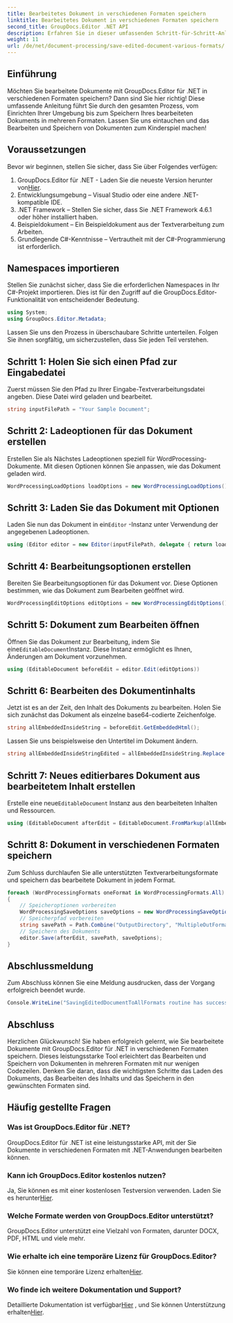 ```yaml
---
title: Bearbeitetes Dokument in verschiedenen Formaten speichern
linktitle: Bearbeitetes Dokument in verschiedenen Formaten speichern
second_title: GroupDocs.Editor .NET API
description: Erfahren Sie in dieser umfassenden Schritt-für-Schritt-Anleitung, wie Sie bearbeitete Dokumente mit GroupDocs.Editor für .NET in verschiedenen Formaten speichern.
weight: 11
url: /de/net/document-processing/save-edited-document-various-formats/
---
```

## Einführung
Möchten Sie bearbeitete Dokumente mit GroupDocs.Editor für .NET in verschiedenen Formaten speichern? Dann sind Sie hier richtig! Diese umfassende Anleitung führt Sie durch den gesamten Prozess, vom Einrichten Ihrer Umgebung bis zum Speichern Ihres bearbeiteten Dokuments in mehreren Formaten. Lassen Sie uns eintauchen und das Bearbeiten und Speichern von Dokumenten zum Kinderspiel machen!
## Voraussetzungen
Bevor wir beginnen, stellen Sie sicher, dass Sie über Folgendes verfügen:
1.  GroupDocs.Editor für .NET - Laden Sie die neueste Version herunter von[Hier](https://releases.groupdocs.com/editor/net/).
2. Entwicklungsumgebung – Visual Studio oder eine andere .NET-kompatible IDE.
3. .NET Framework – Stellen Sie sicher, dass Sie .NET Framework 4.6.1 oder höher installiert haben.
4. Beispieldokument – Ein Beispieldokument aus der Textverarbeitung zum Arbeiten.
5. Grundlegende C#-Kenntnisse – Vertrautheit mit der C#-Programmierung ist erforderlich.
## Namespaces importieren
Stellen Sie zunächst sicher, dass Sie die erforderlichen Namespaces in Ihr C#-Projekt importieren. Dies ist für den Zugriff auf die GroupDocs.Editor-Funktionalität von entscheidender Bedeutung.
```csharp
using System;
using GroupDocs.Editor.Metadata;
```
Lassen Sie uns den Prozess in überschaubare Schritte unterteilen. Folgen Sie ihnen sorgfältig, um sicherzustellen, dass Sie jeden Teil verstehen.
## Schritt 1: Holen Sie sich einen Pfad zur Eingabedatei
Zuerst müssen Sie den Pfad zu Ihrer Eingabe-Textverarbeitungsdatei angeben. Diese Datei wird geladen und bearbeitet.
```csharp
string inputFilePath = "Your Sample Document";
```
## Schritt 2: Ladeoptionen für das Dokument erstellen
Erstellen Sie als Nächstes Ladeoptionen speziell für WordProcessing-Dokumente. Mit diesen Optionen können Sie anpassen, wie das Dokument geladen wird.
```csharp
WordProcessingLoadOptions loadOptions = new WordProcessingLoadOptions();
```
## Schritt 3: Laden Sie das Dokument mit Optionen
 Laden Sie nun das Dokument in ein`Editor` -Instanz unter Verwendung der angegebenen Ladeoptionen.
```csharp
using (Editor editor = new Editor(inputFilePath, delegate { return loadOptions; }))
```
## Schritt 4: Bearbeitungsoptionen erstellen
Bereiten Sie Bearbeitungsoptionen für das Dokument vor. Diese Optionen bestimmen, wie das Dokument zum Bearbeiten geöffnet wird.
```csharp
WordProcessingEditOptions editOptions = new WordProcessingEditOptions();
```
## Schritt 5: Dokument zum Bearbeiten öffnen
 Öffnen Sie das Dokument zur Bearbeitung, indem Sie eine`EditableDocument`Instanz. Diese Instanz ermöglicht es Ihnen, Änderungen am Dokument vorzunehmen.
```csharp
using (EditableDocument beforeEdit = editor.Edit(editOptions))
```
## Schritt 6: Bearbeiten des Dokumentinhalts
Jetzt ist es an der Zeit, den Inhalt des Dokuments zu bearbeiten. Holen Sie sich zunächst das Dokument als einzelne base64-codierte Zeichenfolge.
```csharp
string allEmbeddedInsideString = beforeEdit.GetEmbeddedHtml();
```
Lassen Sie uns beispielsweise den Untertitel im Dokument ändern.
```csharp
string allEmbeddedInsideStringEdited = allEmbeddedInsideString.Replace("Subtitle", "Edited subtitle");
```
## Schritt 7: Neues editierbares Dokument aus bearbeitetem Inhalt erstellen
 Erstelle eine neue`EditableDocument` Instanz aus den bearbeiteten Inhalten und Ressourcen.
```csharp
using (EditableDocument afterEdit = EditableDocument.FromMarkup(allEmbeddedInsideStringEdited, null))
```
## Schritt 8: Dokument in verschiedenen Formaten speichern
Zum Schluss durchlaufen Sie alle unterstützten Textverarbeitungsformate und speichern das bearbeitete Dokument in jedem Format.
```csharp
foreach (WordProcessingFormats oneFormat in WordProcessingFormats.All)
{
    // Speicheroptionen vorbereiten
    WordProcessingSaveOptions saveOptions = new WordProcessingSaveOptions(oneFormat);
    // Speicherpfad vorbereiten
    string savePath = Path.Combine("OutputDirectory", "MultipleOutFormats." + saveOptions.OutputFormat.Extension);
    // Speichern des Dokuments
    editor.Save(afterEdit, savePath, saveOptions);
}
```
## Abschlussmeldung
Zum Abschluss können Sie eine Meldung ausdrucken, dass der Vorgang erfolgreich beendet wurde.
```csharp
Console.WriteLine("SavingEditedDocumentToAllFormats routine has successfully finished");
```
## Abschluss
Herzlichen Glückwunsch! Sie haben erfolgreich gelernt, wie Sie bearbeitete Dokumente mit GroupDocs.Editor für .NET in verschiedenen Formaten speichern. Dieses leistungsstarke Tool erleichtert das Bearbeiten und Speichern von Dokumenten in mehreren Formaten mit nur wenigen Codezeilen. Denken Sie daran, dass die wichtigsten Schritte das Laden des Dokuments, das Bearbeiten des Inhalts und das Speichern in den gewünschten Formaten sind.
## Häufig gestellte Fragen
### Was ist GroupDocs.Editor für .NET?
GroupDocs.Editor für .NET ist eine leistungsstarke API, mit der Sie Dokumente in verschiedenen Formaten mit .NET-Anwendungen bearbeiten können.
### Kann ich GroupDocs.Editor kostenlos nutzen?
 Ja, Sie können es mit einer kostenlosen Testversion verwenden. Laden Sie es herunter[Hier](https://releases.groupdocs.com/).
### Welche Formate werden von GroupDocs.Editor unterstützt?
GroupDocs.Editor unterstützt eine Vielzahl von Formaten, darunter DOCX, PDF, HTML und viele mehr.
### Wie erhalte ich eine temporäre Lizenz für GroupDocs.Editor?
 Sie können eine temporäre Lizenz erhalten[Hier](https://purchase.groupdocs.com/temporary-license/).
### Wo finde ich weitere Dokumentation und Support?
 Detaillierte Dokumentation ist verfügbar[Hier](https://tutorials.groupdocs.com/editor/net/) , und Sie können Unterstützung erhalten[Hier](https://forum.groupdocs.com/c/editor/20).